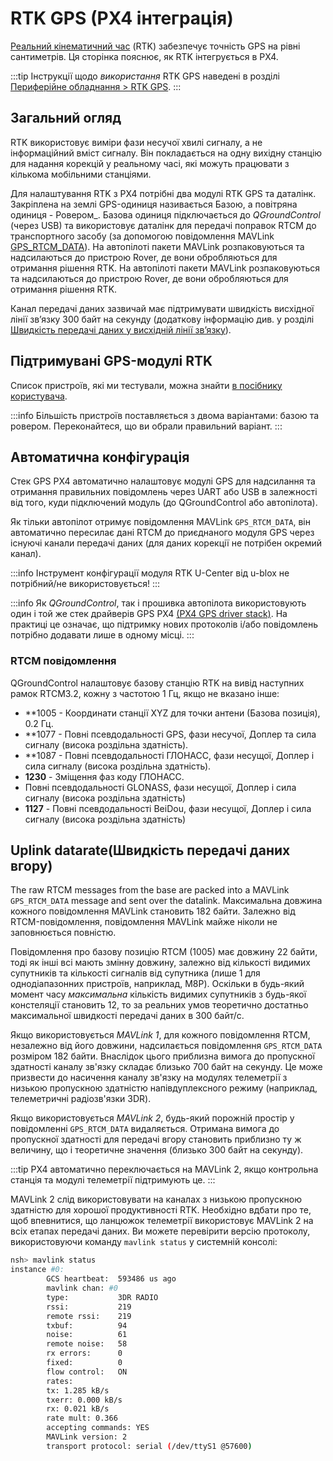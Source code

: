 # RTK GPS (PX4 інтеграція)

[Реальний кінематичний час](https://en.wikipedia.org/wiki/Real_Time_Kinematic) (RTK) забезпечує точність GPS на рівні сантиметрів.
Ця сторінка пояснює, як RTK інтегрується в PX4.

:::tip
Інструкції щодо _використання_ RTK GPS наведені в розділі [Периферійне обладнання > RTK GPS](../gps_compass/rtk_gps.md).
:::

## Загальний огляд

RTK використовує виміри фази несучої хвилі сигналу, а не інформаційний вміст сигналу.
Він покладається на одну вихідну станцію для надання корекцій у реальному часі, які можуть працювати з кількома мобільними станціями.

Для налаштування RTK з PX4 потрібні два модулі RTK GPS та даталінк.
Закріплена на землі GPS-одиниця називається Базою, а повітряна одиниця - Ровером_.
Базова одиниця підключається до _QGroundControl_ (через USB) та використовує даталінк для передачі поправок RTCM до транспортного засобу (за допомогою повідомлення MAVLink [GPS_RTCM_DATA](https://mavlink.io/en/messages/common.html#GPS_RTCM_DATA)). На автопілоті пакети MAVLink розпаковуються та надсилаються до пристрою Rover, де вони обробляються для отримання рішення RTK.
На автопілоті пакети MAVLink розпаковуються та надсилаються до пристрою Rover, де вони обробляються для отримання рішення RTK.

Канал передачі даних зазвичай має підтримувати швидкість висхідної лінії зв’язку 300 байт на секунду (додаткову інформацію див. у розділі [Швидкість передачі даних у висхідній лінії зв’язку](#uplink-datarate)).

## Підтримувані GPS-модулі RTK

Список пристроїв, які ми тестували, можна знайти [в посібнику користувача](../gps_compass/rtk_gps.md#supported-rtk-devices).

:::info
Більшість пристроїв поставляється з двома варіантами: базою та ровером.
Переконайтеся, що ви обрали правильний варіант.
:::

## Автоматична конфігурація

Стек GPS PX4 автоматично налаштовує модулі GPS для надсилання та отримання правильних повідомлень через UART або USB в залежності від того, куди підключений модуль (до QGroundControl або автопілота).

Як тільки автопілот отримує повідомлення MAVLink `GPS_RTCM_DATA`, він автоматично пересилає дані RTCM до приєднаного модуля GPS через існуючі канали передачі даних (для даних корекції не потрібен окремий канал).

:::info
Інструмент конфігурації модуля RTK U-Center від u-blox не потрібний/не використовується!
:::

:::info
Як _QGroundControl_, так і прошивка автопілота використовують один і той же стек драйверів GPS PX4 [(PX4 GPS driver stack)](https://github.com/PX4/GpsDrivers).
На практиці це означає, що підтримку нових протоколів і/або повідомлень потрібно додавати лише в одному місці.
:::

### RTCM повідомлення

QGroundControl налаштовує базову станцію RTK на вивід наступних рамок RTCM3.2, кожну з частотою 1 Гц, якщо не вказано інше:

- \*\*1005 - Координати станції XYZ для точки антени (Базова позиція), 0.2 Гц.
- \*\*1077 - Повні псевдодальності GPS, фази несучої, Доплер та сила сигналу (висока роздільна здатність).
- \*\*1087 - Повні псевдодальності ГЛОНАСС, фази несущої, Доплер і сила сигналу (висока роздільна здатність).
- **1230** - Зміщення фаз коду ГЛОНАСС.
- Повні псевдодальності GLONASS, фази несущої, Доплер і сила сигналу (висока роздільна здатність)
- **1127** - Повні псевдодальності BeiDou, фази несущої, Доплер і сила сигналу (висока роздільна здатність)

## Uplink datarate(Швидкість передачі даних вгору)

The raw RTCM messages from the base are packed into a MAVLink `GPS_RTCM_DATA` message and sent over the datalink.
Максимальна довжина кожного повідомлення MAVLink становить 182 байти. Залежно від RTCM-повідомлення, повідомлення MAVLink майже ніколи не заповнюється повністю.

Повідомлення про базову позицію RTCM (1005) має довжину 22 байти, тоді як інші всі мають змінну довжину, залежно від кількості видимих супутників та кількості сигналів від супутника (лише 1 для однодіапазонних пристроїв, наприклад, M8P).
Оскільки в будь-який момент часу _максимальна_ кількість видимих супутників з будь-якої констеляції становить 12, то за реальних умов теоретично достатньо максимальної швидкості передачі даних в 300 байт/с.

Якщо використовується _MAVLink 1_, для кожного повідомлення RTCM, незалежно від його довжини, надсилається повідомлення `GPS_RTCM_DATA` розміром 182 байти.
Внаслідок цього приблизна вимога до пропускної здатності каналу зв'язку складає близько 700 байт на секунду.
Це може призвести до насичення каналу зв'язку на модулях телеметрії з низькою пропускною здатністю напівдуплексного режиму (наприклад, телеметричні радіозв'язки 3DR).

Якщо використовується _MAVLink 2_, будь-який порожній простір у повідомленні `GPS_RTCM_DATA` видаляється.
Отримана вимога до пропускної здатності для передачі вгору становить приблизно ту ж величину, що і теоретичне значення (близько 300 байт на секунду).

:::tip
PX4 автоматично переключається на MAVLink 2, якщо контрольна станція та модулі телеметрії підтримують це.
:::

MAVLink 2 слід використовувати на каналах з низькою пропускною здатністю для хорошої продуктивності RTK. Необхідно вдбати про те, щоб впевнитися, що ланцюжок телеметрії використовує MAVLink 2 на всіх етапах передачі даних.
Ви можете перевірити версію протоколу, використовуючи команду `mavlink status` у системній консолі:

```sh
nsh> mavlink status
instance #0:
        GCS heartbeat:  593486 us ago
        mavlink chan: #0
        type:           3DR RADIO
        rssi:           219
        remote rssi:    219
        txbuf:          94
        noise:          61
        remote noise:   58
        rx errors:      0
        fixed:          0
        flow control:   ON
        rates:
        tx: 1.285 kB/s
        txerr: 0.000 kB/s
        rx: 0.021 kB/s
        rate mult: 0.366
        accepting commands: YES
        MAVLink version: 2
        transport protocol: serial (/dev/ttyS1 @57600)
```
